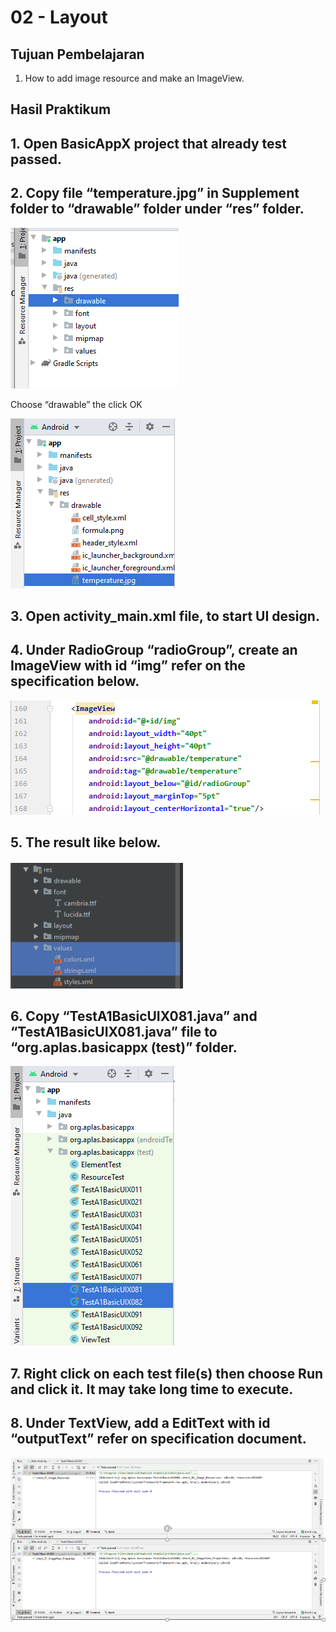 # 02 - Layout

## Tujuan Pembelajaran

1. How to add image resource and make an ImageView.

## Hasil Praktikum
## 1. Open BasicAppX project that already test passed.


## 2. Copy file “temperature.jpg” in Supplement folder to “drawable” folder under “res” folder.

![task](IMG/task8-0.png)

Choose “drawable” the click OK

![task](IMG/task8-1.png)

## 3. Open activity_main.xml file, to start UI design.

## 4. Under RadioGroup “radioGroup”, create an ImageView with id “img” refer on the specification below.

![task](IMG/task8-2.png)

## 5. The result like below.

![task](IMG/task8.png)

## 6. Copy “TestA1BasicUIX081.java” and “TestA1BasicUIX081.java” file to “org.aplas.basicappx (test)” folder.

![task](IMG/task8-3.png)

## 7. Right click on each test file(s) then choose Run and click it. It may take long time to execute.

## 8. Under TextView, add a EditText with id “outputText” refer on specification document.

![task](IMG/8-full.png)
